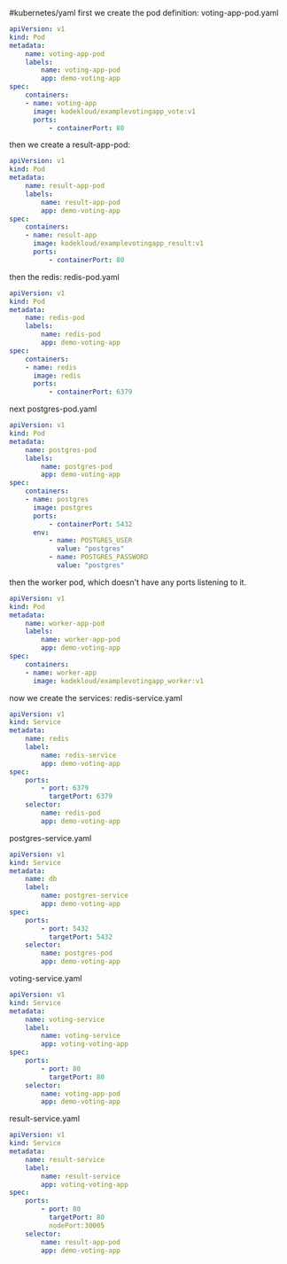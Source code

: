 #kubernetes/yaml 
first we create the pod definition:
voting-app-pod.yaml

```yml
apiVersion: v1
kind: Pod
metadata:
	name: voting-app-pod
	labels:
		name: voting-app-pod
		app: demo-voting-app
spec:
	containers:
	- name: voting-app
	  image: kodekloud/examplevotingapp_vote:v1
	  ports:
		  - containerPort: 80
```

then we create a result-app-pod:
```yml
apiVersion: v1
kind: Pod
metadata:
	name: result-app-pod
	labels:
		name: result-app-pod
		app: demo-voting-app
spec:
	containers:
	- name: result-app
	  image: kodekloud/examplevotingapp_result:v1
	  ports:
		  - containerPort: 80
```

then the redis: redis-pod.yaml
```yml
apiVersion: v1
kind: Pod
metadata:
	name: redis-pod
	labels:
		name: redis-pod
		app: demo-voting-app
spec:
	containers:
	- name: redis
	  image: redis
	  ports:
		  - containerPort: 6379
```
next postgres-pod.yaml

```yml
apiVersion: v1
kind: Pod
metadata:
	name: postgres-pod
	labels:
		name: postgres-pod
		app: demo-voting-app
spec:
	containers:
	- name: postgres
	  image: postgres
	  ports:
		  - containerPort: 5432
	  env:
		  - name: POSTGRES_USER
		    value: "postgres"
		  - name: POSTGRES_PASSWORD
		    value: "postgres"
```

then the worker pod, which doesn't have any ports listening to it.

```yml
apiVersion: v1
kind: Pod
metadata:
	name: worker-app-pod
	labels:
		name: worker-app-pod
		app: demo-voting-app
spec:
	containers:
	- name: worker-app
	  image: kodekloud/examplevotingapp_worker:v1
```

now we create the services:
redis-service.yaml
```yml
apiVersion: v1
kind: Service
metadata:
	name: redis
	label:
		name: redis-service
		app: demo-voting-app
spec:
	ports:
		- port: 6379
		  targetPort: 6379
	selector:
		name: redis-pod
		app: demo-voting-app
```

postgres-service.yaml
```yml
apiVersion: v1
kind: Service
metadata:
	name: db
	label:
		name: postgres-service
		app: demo-voting-app
spec:
	ports:
		- port: 5432
		  targetPort: 5432
	selector:
		name: postgres-pod
		app: demo-voting-app
```

voting-service.yaml
```yml
apiVersion: v1
kind: Service
metadata:
	name: voting-service
	label:
		name: voting-service
		app: voting-voting-app
spec:
	ports:
		- port: 80
		  targetPort: 80
	selector:
		name: voting-app-pod
		app: demo-voting-app
```

result-service.yaml
```yml
apiVersion: v1
kind: Service
metadata:
	name: result-service
	label:
		name: result-service
		app: voting-voting-app
spec:
	ports:
		- port: 80
		  targetPort: 80
		  nodePort:30005
	selector:
		name: result-app-pod
		app: demo-voting-app
```


